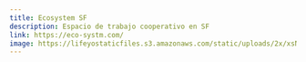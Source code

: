 ```yaml
---
title: Ecosystem SF
description: Espacio de trabajo cooperativo en SF
link: https://eco-systm.com/
image: https://lifeyostaticfiles.s3.amazonaws.com/static/uploads/2x/xsNRnb2TwCwwrpm79cTo_main%20space%20a.jpg
---
```

